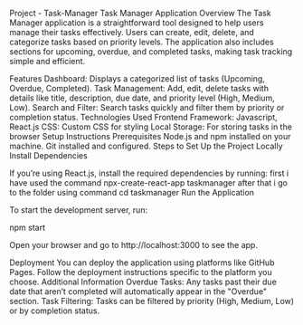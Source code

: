 Project - Task-Manager
Task Manager Application
Overview
The Task Manager application is a straightforward tool designed to help users manage their tasks effectively. Users can create, edit, delete, and categorize tasks based on priority levels. The application also includes sections for upcoming, overdue, and completed tasks, making task tracking simple and efficient.

Features
Dashboard: Displays a categorized list of tasks (Upcoming, Overdue, Completed).
Task Management: Add, edit, delete tasks with details like title, description, due date, and priority level (High, Medium, Low).
Search and Filter: Search tasks quickly and filter them by priority or completion status.
Technologies Used
Frontend Framework: Javascript, React.js
CSS: Custom CSS for styling
Local Storage: For storing tasks in the browser
Setup Instructions
Prerequisites
Node.js and npm installed on your machine.
Git installed and configured.
Steps to Set Up the Project Locally
Install Dependencies

If you’re using React.js, install the required dependencies by running: first  i have used the command npx-create-react-app taskmanager after that i go to the folder using command cd taskmanager
Run the Application

To start the development server, run:

npm start

Open your browser and go to http://localhost:3000 to see the app.

Deployment
You can deploy the application using platforms like GitHub Pages. Follow the deployment instructions specific to the platform you choose.
Additional Information
Overdue Tasks: Any tasks past their due date that aren’t completed will automatically appear in the "Overdue" section.
Task Filtering: Tasks can be filtered by priority (High, Medium, Low) or by completion status.
